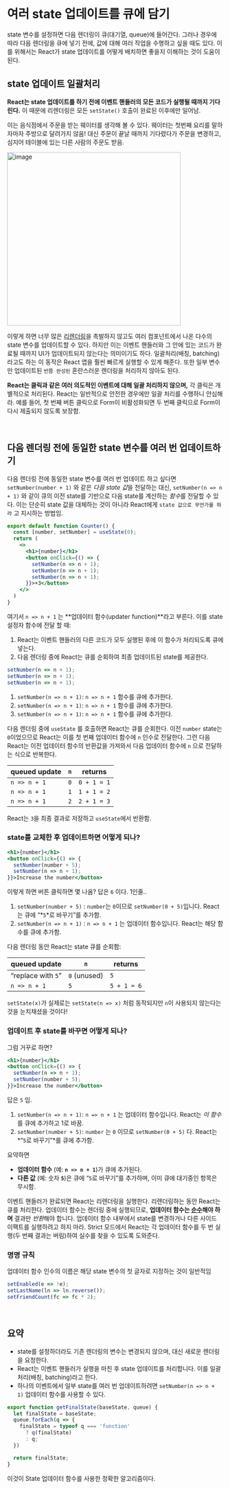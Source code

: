 # 여러 state 업데이트를 큐에 담기

state 변수를 설정하면 다음 렌더링이 큐(대기열, queue)에 들어간다. 그러나 경우에 따라 다음 렌더링을 큐에 넣기 전에, 값에 대해 여러 작업을 수행하고 싶을 때도 있다. 이를 위해서는 React가 state 업데이트를 어떻게 배치하면 좋을지 이해하는 것이 도움이 된다.

## state 업데이트 일괄처리

**React는 state 업데이트를 하기 전에 이벤트 핸들러의 모든 코드가 실행될 때까지 기다린다.** 이 때문에 리렌더링은 모든 `setState()` 호출이 완료된 이후에만 일어남.

이는 음식점에서 주문을 받는 웨이터를 생각해 볼 수 있다. 웨이터는 첫번째 요리를 말하자마자 주방으로 달려가지 않음! 대신 주문이 끝날 때까지 기다렸다가 주문을 변경하고, 심지어 테이블에 있는 다른 사람의 주문도 받음.

<img width="404" alt="image" src="https://github.com/pozafly/TIL/assets/59427983/2cb302fd-34fc-4e37-b406-db28308ffa69">

이렇게 하면 너무 많은 [리렌더링](https://react-ko.dev/learn/render-and-commit#re-renders-when-state-updates)을 촉발하지 않고도 여러 컴포넌트에서 나온 다수의 state 변수를 업데이트할 수 있다. 하지만 이는 이벤트 핸들러와 그 안에 있는 코드가 완료될 때까지 UI가 업데이트되지 않는다는 의미이기도 하다. 일괄처리(배칭, batching)라고도 하는 이 동작은 React 앱을 훨씬 빠르게 실행할 수 있게 해준다. 또한 일부 변수만 업데이트된 `반쯤 완성된` 혼란스러운 렌더링을 처리하지 않아도 된다.

**React는 클릭과 같은 여러 의도적인 이벤트에 대해 일괄 처리하지 않으며,** 각 클릭은 개별적으로 처리된다. React는 일반적으로 안전한 경우에만 일괄 처리를 수행하니 안심해라. 예를 들어, 첫 번째 버튼 클릭으로 Form이 비활성화되면 두 번째 클릭으로 Form이 다시 제출되지 않도록 보장함.

<br/>

## 다음 렌더링 전에 동일한 state 변수를 여러 번 업데이트하기 

다음 렌더링 전에 동일한 state 변수를 여러 번 업데이트 하고 싶다면 `setNumber(number + 1)` 와 같은 *다음 state 값*을 전달하는 대신, `setNumber(n => n + 1)` 와 같이 큐의 이전 state를 기반으로 다음 state를 계산하는 *함수*를 전달할 수 있다. 이는 단순히 state 값을 대체하는 것이 아니라 React에게 `state 값으로 무언가를 하라` 고 지시하는 방법임.

```jsx
export default function Counter() {
  const [number, setNumber] = useState(0);
  return (
    <>
      <h1>{number}</h1>
      <button onClick={() => {
        setNumber(n => n + 1);
        setNumber(n => n + 1);
        setNumber(n => n + 1);
      }}>+3</button>
    </>
  )
}
```

여기서 `n => n + 1` 는 **업데이터 함수(updater function)**라고 부른다. 이를 state 설정자 함수에 전달 할 때:

1. React는 이벤트 핸들러의 다른 코드가 모두 실행된 후에 이 함수가 처리되도록 큐에 넣는다.
2. 다음 렌더링 중에 React는 큐를 순회하여 최종 업데이트된 state를 제공한다.

```jsx
setNumber(n => n + 1);
setNumber(n => n + 1);
setNumber(n => n + 1);
```

1. `setNumber(n => n + 1)`: `n => n + 1` 함수를 큐에 추가한다.
2. `setNumber(n => n + 1)`: `n => n + 1` 함수를 큐에 추가한다.
3. `setNumber(n => n + 1)`: `n => n + 1` 함수를 큐에 추가한다.

다음 렌더링 중에 `useState` 를 호출하면 React는 큐를 순회한다. 이전 `number` state는 `0`이었으므로 React는 이를 첫 번째 업데이터 함수에 `n` 인수로 전달한다. 그런 다음 React는 이전 업데이터 함수의 반환값을 가져와서 다음 업데이터 함수에 `n` 으로 전달하는 식으로 반복한다.

| queued update | `n`  | returns     |
| ------------- | ---- | ----------- |
| `n => n + 1`  | `0`  | `0 + 1 = 1` |
| `n => n + 1`  | `1`  | `1 + 1 = 2` |
| `n => n + 1`  | `2`  | `2 + 1 = 3` |

React는 `3`을 최종 결과로 저장하고 `useState`에서 반환함.

### state를 교체한 후 업데이트하면 어떻게 되나?

```jsx
<h1>{number}</h1>
<button onClick={() => {
  setNumber(number + 5);
  setNumber(n => n + 1);
}}>Increase the number</button>
```

이렇게 하면 버튼 클릭하면 몇 나옴? 답은 `6` 이다. 1인줄..

1. `setNumber(number + 5)` : `number`는 `0`이므로 `setNumber(0 + 5)`입니다. React는 큐에 “*`5`*로 바꾸기”를 추가함.
2. `setNumber(n => n + 1)` : `n => n + 1` 는 업데이터 함수입니다. React는 해당 함수를 큐에 추가함.

다음 렌더링 동안 React는 state 큐를 순회함:

| queued update      | `n`          | returns     |
| ------------------ | ------------ | ----------- |
| “replace with `5`” | `0` (unused) | `5`         |
| `n => n + 1`       | `5`          | `5 + 1 = 6` |

`setState(x)`가 실제로는 `setState(n => x)` 처럼 동작되지만 `n`이 사용되지 않는다는 것을 눈치채셨을 것이다!

### 업데이트 후 state를 바꾸면 어떻게 되나?

그럼 거꾸로 하면?

```jsx
<h1>{number}</h1>
<button onClick={() => {
  setNumber(n => n + 1);
  setNumber(number + 5);
}}>Increase the number</button>
```

답은 `5` 임.

1. `setNumber(n => n + 1)`: `n => n + 1` 는 업데이터 함수입니다. React는 *이 함수*를 큐에 추가하고 1로 바꿈.
2. `setNumber(number + 5)`: `number` 는 `0` 이므로 `setNumber(0 + 5)` 다. React는 *“`5`로 바꾸기”*를 큐에 추가함.

요약하면

- **업데이터 함수** (예: **`n => n + 1`**)가 큐에 추가된다.
- **다른 값** (예: 숫자 **`5`**)은 큐에 “`5`로 바꾸기”를 추가하며, 이미 큐에 대기중인 항목은 무시함.

이벤트 핸들러가 완료되면 React는 리렌더링을 실행한다. 리렌더링하는 동안 React는 큐를 처리한다. 업데이터 함수는 렌더링 중에 실행되므로, **업데이터 함수는 [순수](https://react-ko.dev/learn/keeping-components-pure)해야 하며** 결과만 *반환*해야 합니다. 업데이터 함수 내부에서 state를 변경하거나 다른 사이드 이팩트를 실행하려고 하지 마라. Strict 모드에서 React는 각 업데이터 함수를 두 번 실행(두 번째 결과는 버림)하여 실수를 찾을 수 있도록 도와준다.

### 명명 규칙 

업데이터 함수 인수의 이름은 해당 state 변수의 첫 글자로 지정하는 것이 일반적임

```jsx
setEnabled(e => !e);
setLastName(ln => ln.reverse());
setFriendCount(fc => fc * 2);
```

<br/>

## 요약

- state를 설정하더라도 기존 렌더링의 변수는 변경되지 않으며, 대신 새로운 렌더링을 요청한다.
- React는 이벤트 핸들러가 실행을 마친 후 state 업데이트를 처리합니다. 이를 일괄처리(배칭, batching)라고 한다.
- 하나의 이벤트에서 일부 state를 여러 번 업데이트하려면 `setNumber(n => n + 1)` 업데이터 함수를 사용할 수 있다.

```jsx
export function getFinalState(baseState, queue) {
  let finalState = baseState;
  queue.forEach(q => {
    finalState = typeof q === 'function'
      ? q(finalState)
      : q;
  })

  return finalState;
}
```

이것이 State 업데이터 함수를 사용한 정확한 알고리즘이다.
